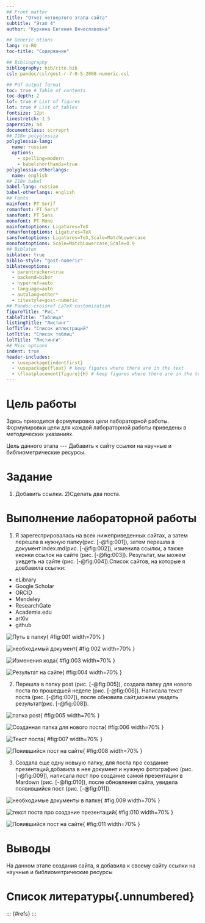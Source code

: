 ```yaml
---
## Front matter
title: "Отчет четвертого этапа сайта"
subtitle: "Этап 4"
author: "Куркина Евгения Вячеславовна"

## Generic otions
lang: ru-RU
toc-title: "Содержание"

## Bibliography
bibliography: bib/cite.bib
csl: pandoc/csl/gost-r-7-0-5-2008-numeric.csl

## Pdf output format
toc: true # Table of contents
toc-depth: 2
lof: true # List of figures
lot: true # List of tables
fontsize: 12pt
linestretch: 1.5
papersize: a4
documentclass: scrreprt
## I18n polyglossia
polyglossia-lang:
  name: russian
  options:
	- spelling=modern
	- babelshorthands=true
polyglossia-otherlangs:
  name: english
## I18n babel
babel-lang: russian
babel-otherlangs: english
## Fonts
mainfont: PT Serif
romanfont: PT Serif
sansfont: PT Sans
monofont: PT Mono
mainfontoptions: Ligatures=TeX
romanfontoptions: Ligatures=TeX
sansfontoptions: Ligatures=TeX,Scale=MatchLowercase
monofontoptions: Scale=MatchLowercase,Scale=0.9
## Biblatex
biblatex: true
biblio-style: "gost-numeric"
biblatexoptions:
  - parentracker=true
  - backend=biber
  - hyperref=auto
  - language=auto
  - autolang=other*
  - citestyle=gost-numeric
## Pandoc-crossref LaTeX customization
figureTitle: "Рис."
tableTitle: "Таблица"
listingTitle: "Листинг"
lofTitle: "Список иллюстраций"
lotTitle: "Список таблиц"
lolTitle: "Листинги"
## Misc options
indent: true
header-includes:
  - \usepackage{indentfirst}
  - \usepackage{float} # keep figures where there are in the text
  - \floatplacement{figure}{H} # keep figures where there are in the text
---
```


# Цель работы

Здесь приводится формулировка цели лабораторной работы. Формулировки
цели для каждой лабораторной работы приведены в методических
указаниях.

Цель данного этапа --- Дабавить к сайту ссылки на научные и библиометрические ресурсы.

# Задание

1) Добавить ссылки.
2)Сделать два поста.



# Выполнение лабораторной работы

1) Я зарегестрировалась на всех нижеприведенных сайтах, а затем перешла в нужную папку(рис. [-@fig:001]), затем перешла в документ index.md(рис. [-@fig:002]), изменила ссылки, а также иконки ссылок на сайте (рис. [-@fig:003]). Результат, мы можем уивдеть на сайте (рис. [-@fig:004]).Список сайтов, на которые я довбавила ссылки:
 - eLibrary
 - Google Scholar 
 - ORCID
 - Mendeley 
 - ResearchGate
 - Academia.edu
 - arXiv 
 - github

![Путь в папку](image/Скрин1.png){ #fig:001 width=70% }

![необходимый документ](image/Скрин2.png){ #fig:002 width=70% }

![Изменения кода](image/Скрин3.png){ #fig:003 width=70% }

![Результат на сайте](image/Скрин4.png){ #fig:004 width=70% }

2) Перешла в папку post (рис. [-@fig:005]), создала папку для нового поста по прошедшей неделе (рис. [-@fig:006]). Написала текст поста (рис. [-@fig:007]), после обновила сайт,можем увидеть результат(рис. [-@fig:008]).

![папка post](image/Скрин5.png){ #fig:005 width=70% }

![Созданная папка для нового поста](image/Скрин6.png){ #fig:006 width=70% }

![Текст поста ](image/Скрин7.png){ #fig:007 width=70% }

![Пояившийся пост на сайте](image/Скрин8.png){ #fig:008 width=70% }

3) Создала еще одну новыую папку, для поста про создание презентаций,добавила в нее документ и нужную фотографию (рис. [-@fig:009]), написала пост про создание самой презентации в Mardown (рис. [-@fig:010]), после обновления сайта, увидела появившийся пост (рис. [-@fig:011]).

![необходимые документы в папке](image/Скрин8.png){ #fig:009 width=70% }
 
![текст поста про создание презентаций](image/Скрин8.png){ #fig:010 width=70% }

![Пояившийся пост на сайте](image/Скрин8.png){ #fig:011 width=70% }
 


# Выводы

На данном этапе создания сайта, я добавила к своему сайту ссылки на научные и библиометрические ресурсы

# Список литературы{.unnumbered}

::: {#refs}
:::

